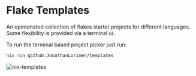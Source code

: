 # Flake Templates

An opinionated collection of flakes starter projects for different languages. Some flexibility is provided via a terminal ui.

To run the terminal based project picker just run:

```bash
nix run github:JonathanLorimer/templates
```

![nix-templates](https://user-images.githubusercontent.com/32466011/218349988-10e02013-ab28-4f79-8531-484d737cb8ad.gif)

